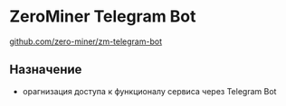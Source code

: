 # ZeroMiner Telegram Bot

[github.com/zero-miner/zm-telegram-bot](https://github.com/zero-miner/zm-telegram-bot)

## Назначение

- орагнизация доступа к функционалу сервиса через Telegram Bot
